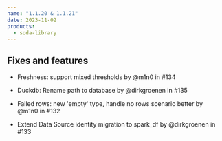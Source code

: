 ```yaml
---
name: "1.1.20 & 1.1.21"
date: 2023-11-02
products:
  - soda-library
---
```


## Fixes and features

* Freshness: support mixed thresholds by @m1n0 in #134
* Duckdb: Rename path to database by @dirkgroenen in #135

* Failed rows: new 'empty' type, handle no rows scenario better by @m1n0 in #132
* Extend Data Source identity migration to spark_df by @dirkgroenen in #133